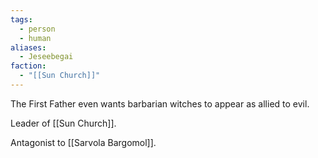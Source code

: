 ```yaml
---
tags:
  - person
  - human
aliases:
  - Jeseebegai
faction:
  - "[[Sun Church]]"
---
```


The First Father even wants barbarian witches to appear as allied to evil.

Leader of [[Sun Church]].

Antagonist to [[Sarvola Bargomol]].